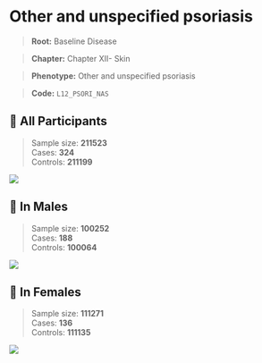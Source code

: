 # Other and unspecified psoriasis

> **Root:** Baseline Disease  

> **Chapter:** Chapter XII- Skin  

> **Phenotype:** Other and unspecified psoriasis  

> **Code:** `L12_PSORI_NAS`

## 🧪 All Participants  
> Sample size: **211523**  
> Cases: **324**  
> Controls: **211199**
<img src="/Disease/Figures/ALL/Baseline/L12_PSORI_NAS.png"/>
<CsvTable src="/Disease_Data/ALL/Baseline/LG_L12_PSORI_NAS.csv" label="🔍 View full results" />

## 👨 In Males  
> Sample size: **100252**  
> Cases: **188**  
> Controls: **100064**
<img src="/Disease/Figures/Male/Baseline/L12_PSORI_NAS.png"/>
<CsvTable src="/Disease_Data/Male/Baseline/LG_L12_PSORI_NAS.csv" label="🔍 View full results" />

## 👩 In Females  
> Sample size: **111271**  
> Cases: **136**  
> Controls: **111135**
<img src="/Disease/Figures/Female/Baseline/L12_PSORI_NAS.png"/>
<CsvTable src="/Disease_Data/Female/Baseline/LG_L12_PSORI_NAS.csv" label="🔍 View full results" />
